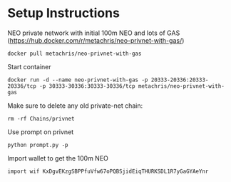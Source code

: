 # Setup Instructions

NEO private network with initial 100m NEO and lots of GAS (https://hub.docker.com/r/metachris/neo-privnet-with-gas/)
```
docker pull metachris/neo-privnet-with-gas
```

Start container
```
docker run -d --name neo-privnet-with-gas -p 20333-20336:20333-20336/tcp -p 30333-30336:30333-30336/tcp metachris/neo-privnet-with-gas
```

Make sure to delete any old private-net chain: 
```
rm -rf Chains/privnet
```

Use prompt on privnet
```
python prompt.py -p
```

Import wallet to get the 100m NEO
```
import wif KxDgvEKzgSBPPfuVfw67oPQBSjidEiqTHURKSDL1R7yGaGYAeYnr
```
